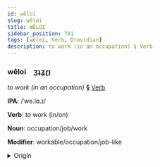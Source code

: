 ```yaml
---
id: wêloi
slug: wêloi
title: WÊLOI
sidebar_position: 791
tags: [wêloi, Verb, Dravidian]
description: to work (in an occupation) § Verb
---
```


### wêloi&emsp;<span kind="abugida">ʒʇʓɽȷ</span>

*to work (in an occupation)* **§** [Verb](../../tags/Verb)

**IPA**: /ˈwe.lɑ.ɪ/

**Verb**: to work (in/on)

**Noun**: occupation/job/work

**Modifier**: workable/occupation/job-like

<details>
    <summary>Origin</summary>
    Tamil வேலை vēlai /ʋeːlaɪ̯/<br/>
    <em>Dravidian Language Family</em>
</details>